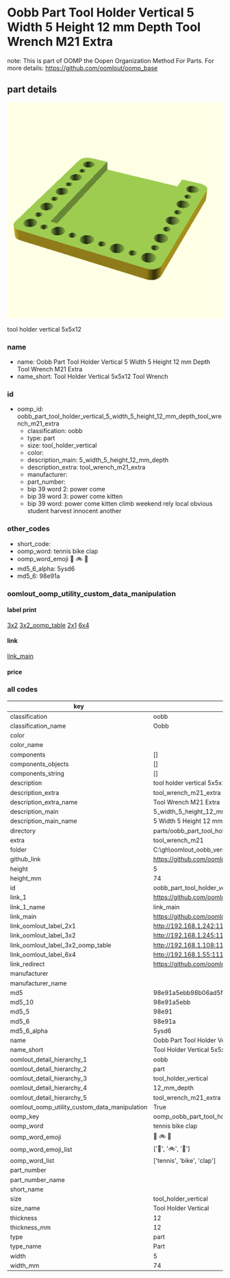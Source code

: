 # Oobb Part Tool Holder Vertical 5 Width 5 Height 12 mm Depth Tool Wrench M21 Extra  

note: This is part of OOMP the Oopen Organization Method For Parts. For more details: https://github.com/oomlout/oomp_base

##  part details
  

[![](3dpr.png)](3dpr.png)

tool holder vertical 5x5x12



### name
* name: Oobb Part Tool Holder Vertical 5 Width 5 Height 12 mm Depth Tool Wrench M21 Extra
* name_short: Tool Holder Vertical 5x5x12 Tool Wrench
### id
* oomp_id: oobb_part_tool_holder_vertical_5_width_5_height_12_mm_depth_tool_wrench_m21_extra
  * classification: oobb
  * type: part
  * size: tool_holder_vertical
  * color: 
  * description_main: 5_width_5_height_12_mm_depth
  * description_extra: tool_wrench_m21_extra
  * manufacturer: 
  * part_number: 
  * bip 39 word 2: power come
  * bip 39 word 3: power come kitten
  * bip 39 word: power come kitten climb weekend rely local obvious student harvest innocent another

### other_codes
* short_code: 
* oomp_word: tennis bike clap
* oomp_word_emoji :tennis: :bike: :clap:
* md5_6_alpha: 5ysd6
* md5_6: 98e91a






### oomlout_oomp_utility_custom_data_manipulation
#### label print
[3x2](http://192.168.1.245:1112/?label=oomp%205ysd6)
[3x2_oomp_table](http://192.168.1.108:1112/?label=oomp%205ysd6)
[2x1](http://192.168.1.242:1112/?label=oomp%205ysd6)
[6x4](http://192.168.1.55:1112/?label=oomp%205ysd6)    

#### link

[link_main](https://github.com/oomlout/oomlout_oobb_version_4_generated_parts/tree/main/navigation_oomp/oobb/part/tool_holder_vertical/5_width_5_height_12_mm_depth/tool_wrench_m21_extra/part)                              

#### price







### all codes 
| key | value |  
| --- | --- |  
| classification | oobb |  
| classification_name | Oobb |  
| color |  |  
| color_name |  |  
| components | [] |  
| components_objects | [] |  
| components_string | [] |  
| description | tool holder vertical 5x5x12 |  
| description_extra | tool_wrench_m21_extra |  
| description_extra_name | Tool Wrench M21 Extra |  
| description_main | 5_width_5_height_12_mm_depth |  
| description_main_name | 5 Width 5 Height 12 mm Depth |  
| directory | parts/oobb_part_tool_holder_vertical_5_width_5_height_12_mm_depth_tool_wrench_m21_extra |  
| extra | tool_wrench_m21 |  
| folder | C:\gh\oomlout_oobb_version_4_generated_parts\parts\oobb_part_tool_holder_vertical_5_width_5_height_12_mm_depth_tool_wrench_m21_extra |  
| github_link | https://github.com/oomlout/oomlout_oomp_part_src/tree/main/parts/oobb_part_tool_holder_vertical_5_width_5_height_12_mm_depth_tool_wrench_m21_extra |  
| height | 5 |  
| height_mm | 74 |  
| id | oobb_part_tool_holder_vertical_5_width_5_height_12_mm_depth_tool_wrench_m21_extra |  
| link_1 | https://github.com/oomlout/oomlout_oobb_version_4_generated_parts/tree/main/navigation_oomp/oobb/part/tool_holder_vertical/5_width_5_height_12_mm_depth/tool_wrench_m21_extra/part |  
| link_1_name | link_main |  
| link_main | https://github.com/oomlout/oomlout_oobb_version_4_generated_parts/tree/main/navigation_oomp/oobb/part/tool_holder_vertical/5_width_5_height_12_mm_depth/tool_wrench_m21_extra/part |  
| link_oomlout_label_2x1 | http://192.168.1.242:1112/?label=oomp%205ysd6 |  
| link_oomlout_label_3x2 | http://192.168.1.245:1112/?label=oomp%205ysd6 |  
| link_oomlout_label_3x2_oomp_table | http://192.168.1.108:1112/?label=oomp%205ysd6 |  
| link_oomlout_label_6x4 | http://192.168.1.55:1112/?label=oomp%205ysd6 |  
| link_redirect | https://github.com/oomlout/oomlout_oobb_version_4_generated_parts/tree/main/parts/oobb_tool_holder_vertical_05_05_12_ex_tool_wrench_m21 |  
| manufacturer |  |  
| manufacturer_name |  |  
| md5 | 98e91a5ebb98b06ad5fc82b0f68b854a |  
| md5_10 | 98e91a5ebb |  
| md5_5 | 98e91 |  
| md5_6 | 98e91a |  
| md5_6_alpha | 5ysd6 |  
| name | Oobb Part Tool Holder Vertical 5 Width 5 Height 12 mm Depth Tool Wrench M21 Extra |  
| name_short | Tool Holder Vertical 5x5x12 Tool Wrench |  
| oomlout_detail_hierarchy_1 | oobb |  
| oomlout_detail_hierarchy_2 | part |  
| oomlout_detail_hierarchy_3 | tool_holder_vertical |  
| oomlout_detail_hierarchy_4 | 12_mm_depth |  
| oomlout_detail_hierarchy_5 | tool_wrench_m21_extra |  
| oomlout_oomp_utility_custom_data_manipulation | True |  
| oomp_key | oomp_oobb_part_tool_holder_vertical_5_width_5_height_12_mm_depth_tool_wrench_m21_extra |  
| oomp_word | tennis bike clap |  
| oomp_word_emoji | :tennis: :bike: :clap: |  
| oomp_word_emoji_list | [':tennis:', ':bike:', ':clap:'] |  
| oomp_word_list | ['tennis', 'bike', 'clap'] |  
| part_number |  |  
| part_number_name |  |  
| short_name |  |  
| size | tool_holder_vertical |  
| size_name | Tool Holder Vertical |  
| thickness | 12 |  
| thickness_mm | 12 |  
| type | part |  
| type_name | Part |  
| width | 5 |  
| width_mm | 74 |  
